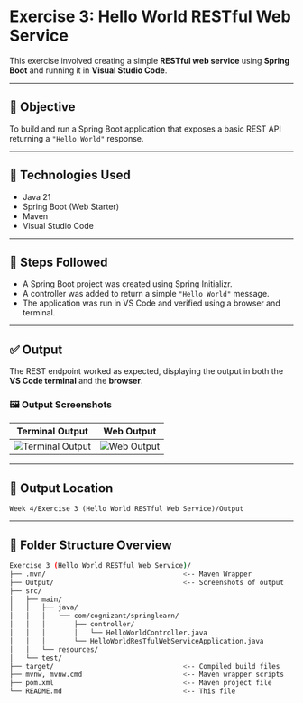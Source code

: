 

# **Exercise 3: Hello World RESTful Web Service**

This exercise involved creating a simple **RESTful web service** using **Spring Boot** and running it in **Visual Studio Code**.

---

## 📌 Objective

To build and run a Spring Boot application that exposes a basic REST API returning a `"Hello World"` response.

---

## 💠 Technologies Used

* Java 21
* Spring Boot (Web Starter)
* Maven
* Visual Studio Code

---

## 🧪 Steps Followed

* A Spring Boot project was created using Spring Initializr.
* A controller was added to return a simple `"Hello World"` message.
* The application was run in VS Code and verified using a browser and terminal.

---

## ✅ Output

The REST endpoint worked as expected, displaying the output in both the **VS Code terminal** and the **browser**.

### 🖼️ Output Screenshots

| Terminal Output                                                                                                                                                                                                                                                                                         | Web Output                                                                                                                                                                                                                      |
| ------------------------------------------------------------------------------------------------------------------------------------------------------------------------------------------------------------------------------------------------------------------------------------------------------- | ------------------------------------------------------------------------------------------------------------------------------------------------------------------------------------------------------------------------------- |
| ![Terminal Output](https://raw.githubusercontent.com/Suhana-Samanta/Cognizant-Digital-Nurture-4.0-JavaFSE-SupersetID-6403192-/main/Week%204/Exercise%203%20\(Hello%20World%20RESTful%20Web%20Service\)/Output/application%20running%20with%20output%20on%20right%20VS%20%20code%20terminal%20\(1\).png) | ![Web Output](https://raw.githubusercontent.com/Suhana-Samanta/Cognizant-Digital-Nurture-4.0-JavaFSE-SupersetID-6403192-/main/Week%204/Exercise%203%20\(Hello%20World%20RESTful%20Web%20Service\)/Output/output%20on%20Web.png) |

---

## 📁 Output Location

`Week 4/Exercise 3 (Hello World RESTful Web Service)/Output`

---

## 📁 Folder Structure Overview

```bash
Exercise 3 (Hello World RESTful Web Service)/
├── .mvn/                                  <-- Maven Wrapper
├── Output/                                <-- Screenshots of output
├── src/
│   ├── main/
│   │   ├── java/
│   │   │   └── com/cognizant/springlearn/
│   │   │       ├── controller/
│   │   │       │   └── HelloWorldController.java
│   │   │       └── HelloWorldResTfulWebServiceApplication.java
│   │   └── resources/
│   └── test/
├── target/                                <-- Compiled build files
├── mvnw, mvnw.cmd                         <-- Maven wrapper scripts
├── pom.xml                                <-- Maven project file
└── README.md                              <-- This file
```

